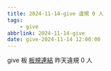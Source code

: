 ```yaml
---
title: 2024-11-14-give 違規 0 人
tags:
    - give
abbrlink: 2024-11-14-give
date: give-2024-11-14 12:00:00
---
```

give 板 [板規連結](https://www.ptt.cc/bbs/give/M.1612495900.A.C32.html)
昨天違規 0 人
